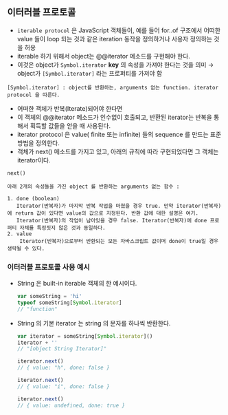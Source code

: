 ## 이터러블 프로토콜

- `iterable protocol` 은 JavaScript 객체들이, 예를 들어 for..of 구조에서 어떠한 value 들이 loop 되는 것과 같은 iteration 동작을 정의하거나 사용자 정의하는 것을 허용
- iterable 하기 위해서 object는 @@iterator 메소드를 구현해야 한다.
- 이것은 object가 `Symbol.iterator` **key** 의 속성을 가져야 한다는 것을 의미 → object가 `[Symbol.iterator]` 라는 프로퍼티를 가져야 함

```
[Symbol.iterator] : object를 반환하는, arguments 없는 function. iterator protocol 을 따른다.
```

- 어떠한 객체가 반복(Iterate)되어야 한다면
- 이 객체의 @@iterator 메소드가 인수없이 호출되고, 반환된 iterator는 반복을 통해서 획득할 값들을 얻을 때 사용된다.
- iterator protocol 은 value( finite 또는 infinite) 들의 sequence 를 만드는 표준 방법을 정의한다.
- 객체가 next() 메소드를 가지고 있고, 아래의 규칙에 따라 구현되었다면 그 객체는 iterator이다.

```
next()

아래 2개의 속성들을 가진 object 를 반환하는 arguments 없는 함수 :

1. done (boolean)
   Iterator(반복자)가 마지막 반복 작업을 마쳤을 경우 true. 만약 iterator(반복자)에 return 값이 있다면 value의 값으로 지정된다. 반환 값에 대한 설명은 여기.
   Iterator(반복자)의 작업이 남아있을 경우 false. Iterator(반복자)에 done 프로퍼티 자체를 특정짓지 않은 것과 동일하다.
2. value
    Iterator(반복자)으로부터 반환되는 모든 자바스크립트 값이며 done이 true일 경우 생략될 수 있다.
```

### 이터러블 프로토콜 사용 예시

- String 은 built-in iterable 객체의 한 예시이다.

  ```js
  var someString = 'hi'
  typeof someString[Symbol.iterator]
  // "function"
  ```

- String 의 기본 iterator 는 string 의 문자를 하나씩 반환한다.

  ```js
  var iterator = someString[Symbol.iterator]()
  iterator + ''
  // "[object String Iterator]"

  iterator.next()
  // { value: "h", done: false }

  iterator.next()
  // { value: "i", done: false }

  iterator.next()
  // { value: undefined, done: true }
  ```
